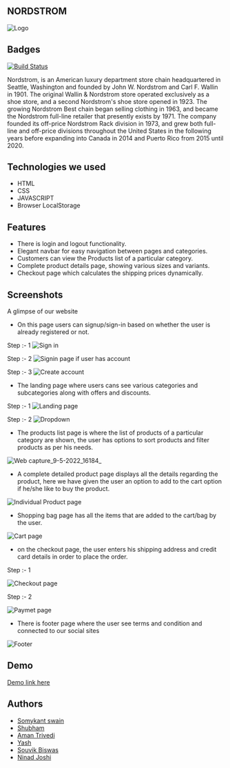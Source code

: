 ## NORDSTROM

![Logo](https://play-lh.googleusercontent.com/-VMFwO9byWAoA7pV5pyuWHvkDTpFpOKh9_nuhG2-nZAcbDt5QWJVwD739im95-tTpbc)


## Badges

[![Build Status](https://travis-ci.org/joemccann/dillinger.svg?branch=master)](https://github.com/yash9444/nordstrom)

Nordstrom, is an American luxury department store chain headquartered in Seattle, Washington and founded by John W. Nordstrom and Carl F. Wallin in 1901. The original Wallin & Nordstrom store operated exclusively as a shoe store, and a second Nordstrom's shoe store opened in 1923. The growing Nordstrom Best chain began selling clothing in 1963, and became the Nordstrom full-line retailer that presently exists by 1971. The company founded its off-price Nordstrom Rack division in 1973, and grew both full-line and off-price divisions throughout the United States in the following years before expanding into Canada in 2014 and Puerto Rico from 2015 until 2020.

## Technologies we used

- HTML
- CSS
- JAVASCRIPT
- Browser LocalStorage


## Features

- There is login and logout functionality.
- Elegant navbar for easy navigation between pages and categories.
- Customers can view the Products list of a particular category.
- Complete product details page, showing various sizes and variants.
- Checkout page which calculates the shipping prices dynamically.


## Screenshots
A glimpse of our website

- On this page users can signup/sign-in based on whether the user is already registered or not.

Step :- 1
![Sign in](https://user-images.githubusercontent.com/101327752/167402547-4f239914-6ae6-48ec-a319-ad3d66e65d67.png)

Step :- 2
![Signin page if user has account ](https://user-images.githubusercontent.com/101327752/167398658-360e1031-92a3-4b6a-90a9-abfb30cd86e1.png)

Step :- 3
![Create account](https://user-images.githubusercontent.com/91946820/167406370-71db71ef-72df-40cd-9b39-3f4a1b47e974.png)


- The landing page where users cans see various categories and subcategories along with offers and discounts.

Step :- 1
![Landing page](https://user-images.githubusercontent.com/101327752/167399501-96bfd16e-6262-4896-9151-de274226fc6a.png)

Step :- 2
![Dropdown](https://user-images.githubusercontent.com/101327752/167399330-a76068e9-0259-471e-9b2e-6afb2a868370.png)

- The products list page is where the list of products of a particular category are shown, the user has options to sort products and filter products as per his needs.

![Web capture_9-5-2022_16184_](https://user-images.githubusercontent.com/101327752/167400281-5abb9127-0e69-4d6a-8767-ef236acfe3ae.jpeg)


- A complete detailed product page displays all the details regarding the product, here we have given the user an option to add to the cart option if he/she like to buy the product.

![Individual Product page](https://user-images.githubusercontent.com/101327752/167402751-4debf7ed-896c-42f9-8c16-576db779d182.png)

- Shopping bag page has all the items that are added to the cart/bag by the user.

![Cart page](https://user-images.githubusercontent.com/101327752/167401910-1611ae9c-c101-48c5-b8bc-f0300804d6c3.png)

- on the checkout page, the user enters his shipping address and credit card details in order to place the order.

Step :- 1

![Checkout page](https://user-images.githubusercontent.com/101327752/167401553-4747a02b-9c45-4be5-bb8c-8ce0fbb8a9e4.png)

Step :- 2

![Paymet page](https://user-images.githubusercontent.com/101327752/167401644-f6163544-4137-494b-85ef-0509b38f3702.png)

- There is footer page where the user see terms and condition and connected to our social sites

![Footer](https://user-images.githubusercontent.com/101327752/167402345-00739e39-d513-465f-8876-ae9d8538c9c0.png)
## Demo

 [Demo link here](https://dulcet-wisp-03c00f.netlify.app/) 


## Authors

- [Somykant swain](https://github.com/Soumya048)
- [Shubham](https://github.com/shubham020719)
- [Aman Trivedi](https://github.com/atrivedi8988)
- [Yash](https://github.com/yash9444)
- [Souvik Biswas](https://github.com/souvikbiswas2022)
- [Ninad Joshi](https://github.com/Ninadjoshi212)
